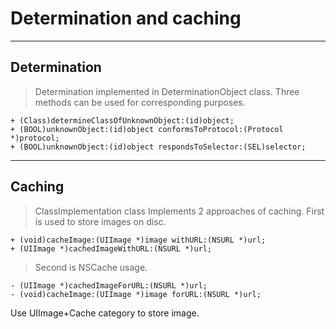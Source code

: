 # Determination and caching
----
## Determination

> Determination implemented in DeterminationObject class. Three methods can be used for corresponding purposes.

    + (Class)determineClassOfUnknownObject:(id)object;
    + (BOOL)unknownObject:(id)object conformsToProtocol:(Protocol *)protocol;
    + (BOOL)unknownObject:(id)object respondsToSelector:(SEL)selector;

----
## Caching

> ClassImplementation class Implements 2 approaches of caching. First is used to store images on disc.

    + (void)cacheImage:(UIImage *)image withURL:(NSURL *)url;
    + (UIImage *)cachedImageWithURL:(NSURL *)url;

> Second is NSCache usage.

    - (UIImage *)cachedImageForURL:(NSURL *)url;
    - (void)cacheImage:(UIImage *)image forURL:(NSURL *)url;

Use UIImage+Cache category to store image.
